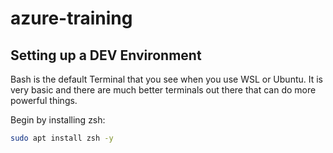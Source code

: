 # azure-training

## Setting up a DEV Environment

Bash is the default Terminal that you see when you use WSL or Ubuntu. It is very basic and there are much better terminals out there that can do more powerful things.

Begin by installing zsh:

```bash
sudo apt install zsh -y
```
